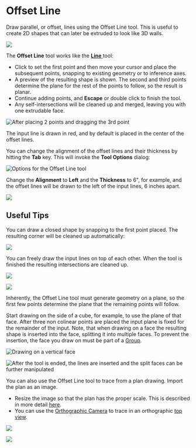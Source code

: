 # Offset Line

Draw parallel, or offset, lines using the Offset Line tool. This is useful to create 2D shapes that can later be extruded to look like 3D walls.

![](../.gitbook/assets/image%20%283%29.png)

The **Offset Line** tool works like the [**Line** ](https://windows.help.formit.autodesk.com/tool-library/line-tool)tool:

* Click to set the first point and then move your cursor and place the subsequent points, snapping to existing geometry or to inference axes. 
* A preview of the resulting shape is shown. The second and third points determine the plane for the rest of the points to follow, so the result is planar.
* Continue adding points, and **Escape** or double click to finish the tool.
* Any self-intersections will be cleaned up and merged, leaving you with one extrudable face.

![After placing 2 points and dragging the 3rd point](../.gitbook/assets/walls1.png)

The input line is drawn in red, and by default is placed in the center of the offset lines.

You can change the alignment of the offset lines and their thickness by hitting the **Tab** key. This will invoke the **Tool Options** dialog:

![Options for the Offset Line tool](../.gitbook/assets/walls2.png)

Change the **Alignment** to **Left** and the **Thickness** to 6", for example, and the offset lines will be drawn to the left of the input lines, 6 inches apart.

![](../.gitbook/assets/walls3.png)

## Useful Tips

You can draw a closed shape by snapping to the first point placed. The resulting corner will be cleaned up automatically:

![](../.gitbook/assets/walls4.png)

You can freely draw the input lines on top of each other. When the tool is finished the resulting intersections are cleaned up.

![](../.gitbook/assets/walls5.png)

![](../.gitbook/assets/walls6.png)

Inherently, the Offset Line tool must generate geometry on a plane, so the first few points determine the plane that the remaining points will follow.

Start drawing on the side of a cube, for example, to use the plane of that face. After three non colinear points are placed the input plane is fixed for the remainder of the input. Note, that when drawing on a face the resulting shape is inserted into the face, splitting it into multiple faces. To prevent the insertion, the face you draw on must be part of a [Group](https://windows.help.formit.autodesk.com/tool-library/groups).

![Drawing on a vertical face](../.gitbook/assets/walls7.png)

![After the tool is ended, the lines are inserted and the split faces can be further manipulated](../.gitbook/assets/walls8.png)

You can also use the Offset Line tool to trace from a plan drawing. Import the plan as an image.

* Resize the image so that the plan has the proper scale. This is described in more detail [here](https://windows.help.formit.autodesk.com/building-the-farnsworth-house/work-with-images-and-the-ground-plane). 
* You can use the [Orthographic Camera](orthographic-camera.md) to trace in an orthographic [top view](orthographic-views.md).

![](../.gitbook/assets/walls9.png)

![](../.gitbook/assets/walls10.png)

